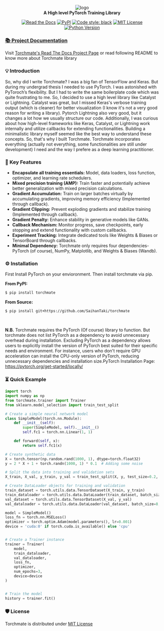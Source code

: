 <div align="center">
 
![logo](https://i.ibb.co/tzsKgkR/Torchmate-logo-v1.png)  
**A High level PyTorch Training Library**

[![Read the Docs](https://img.shields.io/readthedocs/torchmate?style=flat&logo=readthedocs&logoColor=orange&color=blue)](https://torchmate.readthedocs.io/en/latest/)
[![PyPI](https://img.shields.io/pypi/v/torchmate?style=flat)](https://pypi.org/project/torchmate/)
[![Code style: black](https://img.shields.io/badge/Code%20Style-black-000000.svg)](https://github.com/psf/black)
[![MIT License](https://img.shields.io/badge/License-MIT-<COLOR>.svg?style=flat)](https://github.com/SaihanTaki/torchmate/blob/master/LICENSE.txt)
[![Python Version](https://img.shields.io/pypi/pyversions/torchmate?style=flat)](https://www.python.org/)
 

</div>

### [📚 Project Documentation](https://torchmate.readthedocs.io/en/latest/)

Visit [Torchmate's Read The Docs Project Page](https://torchmate.readthedocs.io/en/latest/) or read following README to know more about Torchmate library


### 💡 Introduction

So, why did I write Torchmate? I was a big fan of TensorFlow and Keras. But during my undergrad thesis I needed to use PyTorch. I was astonished with PyToroch’s flexibility. But I had to write the same boilerplate code which was quite frustrating to me. So, I decided to use a high level library like Catalyst or Lightning. Catalyst was great, but I missed Keras's verbose training output (which is cleaner) for better visualization (I know it's not a very good reason for writing a library). Pytorch Lightning also very good, but it changes a lot how we usually structure our code. Additionally, I was curious about how high-level frameworks like Keras, Catalyst, or Lightning work internally and utilize callbacks for extending functionalities. Building a minimalistic library myself seemed like the best way to understand these concepts. So, that's why I built Torchmate. Torchmate incorporates everything (actually not everything, some functionalities are still under development) I need and the way I prefere as a deep learning practitioner. 


### 🔑 Key Features

- **Encapsulate all training essentials:** Model, data loaders, loss function, optimizer, and learning rate schedulers.
- **Mixed precision training (AMP):** Train faster and potentially achieve better generalization with mixed precision calculations.
- **Gradient Accumulation:** Train on larger batches virtually by accumulating gradients, improving memory efficiency (Implemented through callback).
- **Gradient Clipping:** Prevent exploding gradients and stabilize training (Implemented through callback).
- **Gradient Penalty:** Enhance stability in generative models like GANs.
- **Callback Mechanism:** Monitor progress, save checkpoints, early stopping and extend functionality with custom callbacks.
- **Experiment Tracking:** Integrate dedicated tools like Weights & Biases or TensorBoard through callbacks.
- **Minimal Dependency:** Torchmate only requires four dependencies-  PyTorch (of course), NumPy, Matplotlib, and Weights & Biases (Wandb).


### ⚙️ Installation

First Install PyTorch on your envioronment. Then install torchmate via pip.

**From PyPI:**
```Bash
$ pip install torchmate
```
**From Source:**
```Bash
$ pip install git+https://github.com/SaihanTaki/torchmate
```

<br>

**N.B.** Torchmate requires the PyTorch (Of course) library to function. But torchmate does not list PyTorch as a dependency to avoid unnecessary overhead during installation. Excluding PyTorch as a dependency allows users to explicitly install the version of PyTorch best suited for their specific needs and environment. For instance, users who don't require GPU acceleration can install the CPU-only version of PyTorch, reducing unnecessary dependencies and installation size.PyTorch Installation Page: https://pytorch.org/get-started/locally/


### ⏳ Quick Example

```python
import torch
import numpy as np
from torchmate.trainer import Trainer
from sklearn.model_selection import train_test_split

# Create a simple neural network model
class SimpleModel(torch.nn.Module):
    def __init__(self):
        super(SimpleModel, self).__init__()
        self.fc1 = torch.nn.Linear(1, 1)

    def forward(self, x):
        return self.fc1(x) 

# Create synthetic data
X = torch.tensor(np.random.rand(1000, 1), dtype=torch.float32)
y = 2 * X + 1 + torch.randn(1000, 1) * 0.1  # Adding some noise

# Split the data into training and validation sets
X_train, X_val, y_train, y_val = train_test_split(X, y, test_size=0.2, random_state=42)

# Create DataLoader objects for training and validation
train_dataset = torch.utils.data.TensorDataset(X_train, y_train)
train_dataloader = torch.utils.data.DataLoader(train_dataset, batch_size=8, shuffle=True)
val_dataset = torch.utils.data.TensorDataset(X_val, y_val)
val_dataloader = torch.utils.data.DataLoader(val_dataset, batch_size=8, shuffle=False)

model = SimpleModel()
loss_fn = torch.nn.MSELoss()
optimizer = torch.optim.Adam(model.parameters(), lr=0.001)
device = 'cuda:0' if torch.cuda.is_available() else 'cpu'


# Create a Trainer instance
trainer = Trainer(
    model,
    train_dataloader,
    val_dataloader,
    loss_fn,
    optimizer,
    num_epochs=3,
    device=device
)


# Train the model
history = trainer.fit()

```



### 🛡️ License <a name="license"></a>
Torchmate is distributed under [MIT License](https://github.com/SaihanTaki/torchmate/blob/master/LICENSE.txt)